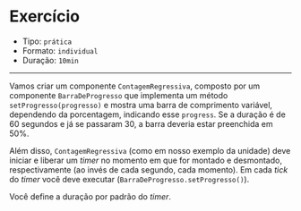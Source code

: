 # Exercício

* Tipo: `prática`
* Formato: `individual`
* Duração: `10min`

***

Vamos criar um componente `ContagemRegressiva`, composto por um componente `BarraDeProgresso` que implementa um método `setProgresso(progresso)` e mostra uma barra de comprimento variável, dependendo da porcentagem, indicando esse `progress`. Se a duração é de 60 segundos e já se passaram 30, a barra deveria estar preenchida em 50%.

Além disso, `ContagemRegressiva` (como em nosso exemplo da unidade) deve iniciar e liberar um _timer_ no momento em que for montado e desmontado, respectivamente (ao invés de cada segundo, cada momento). Em cada _tick_ do _timer_ você deve executar (`BarraDeProgresso.setProgresso()`).

Você define a duração por padrão do _timer_.
